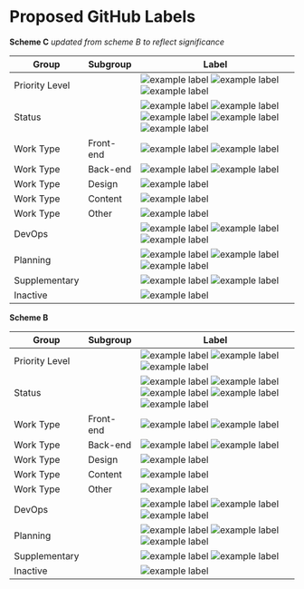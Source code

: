 # Proposed GitHub Labels

**Scheme C**
*updated from scheme B to reflect significance*

Group | Subgroup | Label |
--- | --- | ---
Priority Level | | ![example label](https://labl.es/svg?text=priority:%20critical&bgcolor=cc0000) ![example label](https://labl.es/svg?text=priority:%20high&bgcolor=ff0000) ![example label](https://labl.es/svg?text=priority:%20low&bgcolor=ffb3b3)
Status | | ![example label](https://labl.es/svg?text=blocked&bgcolor=3a2a9c) ![example label](https://labl.es/svg?text=blocker&bgcolor=3a2a9c) ![example label](https://labl.es/svg?text=question&bgcolor=1155cc) ![example label](https://labl.es/svg?text=needs%20reivsion&bgcolor=1155cc)  ![example label](https://labl.es/svg?text=needs%20estimate&bgcolor=1155cc)
Work Type | Front-end | ![example label](https://labl.es/svg?text=pattern&bgcolor=ffcc00) ![example label](https://labl.es/svg?text=theming&bgcolor=ffcc00)
Work Type | Back-end | ![example label](https://labl.es/svg?text=migration&bgcolor=ffeb99) ![example label](https://labl.es/svg?text=drupal&bgcolor=ffeb99)
Work Type | Design | ![example label](https://labl.es/svg?text=UX/design&bgcolor=ffd9b3)
Work Type | Content | ![example label](https://labl.es/svg?text=content&bgcolor=ffa64d)
Work Type | Other | ![example label](https://labl.es/svg?text=Documentation&bgcolor=ff8000)
DevOps | | ![example label](https://labl.es/svg?text=deployment&bgcolor=cc0066) ![example label](https://labl.es/svg?text=needs%20manuel%20deployment&bgcolor=cc0066) ![example label](https://labl.es/svg?text=hotfix&bgcolor=cc0066)
Planning | | ![example label](https://labl.es/svg?text=epic&bgcolor=aefcb6) ![example label](https://labl.es/svg?text=sprint%20planning&bgcolor=aefcb6) ![example label](https://labl.es/svg?text=sprint%20retrospective&bgcolor=aefcb6)
Supplementary | | ![example label](https://labl.es/svg?text=security&bgcolor=d9d9d9) ![example label](https://labl.es/svg?text=SEO&bgcolor=d9d9d9)
Inactive | | ![example label](https://labl.es/svg?text=duplicate&bgcolor=ffffff)


**Scheme B**

Group | Subgroup | Label |
--- | --- | ---
Priority Level | | ![example label](https://labl.es/svg?text=priority:%20critical&bgcolor=ff0000) ![example label](https://labl.es/svg?text=priority:%20high&bgcolor=ff6666) ![example label](https://labl.es/svg?text=priority:%20low&bgcolor=ffb3b3)
Status | | ![example label](https://labl.es/svg?text=Blocked&bgcolor=66ffcc) ![example label](https://labl.es/svg?text=blocker&bgcolor=66ffcc) ![example label](https://labl.es/svg?text=question&bgcolor=66ffcc) ![example label](https://labl.es/svg?text=needs%20estimate&bgcolor=66ffcc) ![example label](https://labl.es/svg?text=needs%20revision&bgcolor=66ffcc)
Work Type | Front-end | ![example label](https://labl.es/svg?text=pattern&bgcolor=ffcc00) ![example label](https://labl.es/svg?text=theming&bgcolor=ffcc00)
Work Type | Back-end | ![example label](https://labl.es/svg?text=migration&bgcolor=ffeb99) ![example label](https://labl.es/svg?text=drupal&bgcolor=ffeb99)
Work Type | Design | ![example label](https://labl.es/svg?text=UX/design&bgcolor=ffd9b3)
Work Type | Content | ![example label](https://labl.es/svg?text=content&bgcolor=ffa64d)
Work Type | Other | ![example label](https://labl.es/svg?text=documentation&bgcolor=ff8000)
DevOps | | ![example label](https://labl.es/svg?text=deployment&bgcolor=00e1ff) ![example label](https://labl.es/svg?text=needs%20manuel%20deployment&bgcolor=00e1ff) ![example label](https://labl.es/svg?text=hotfix&bgcolor=00e1ff)
Planning | | ![example label](https://labl.es/svg?text=epic&bgcolor=cc0066) ![example label](https://labl.es/svg?text=sprint%20planning&bgcolor=cc0066) ![example label](https://labl.es/svg?text=sprint%20retrospective&bgcolor=cc0066)
Supplementary | | ![example label](https://labl.es/svg?text=security&bgcolor=d9d9d9) ![example label](https://labl.es/svg?text=SEO&bgcolor=d9d9d9)
Inactive | | ![example label](https://labl.es/svg?text=duplicate&bgcolor=3a2a9e)




